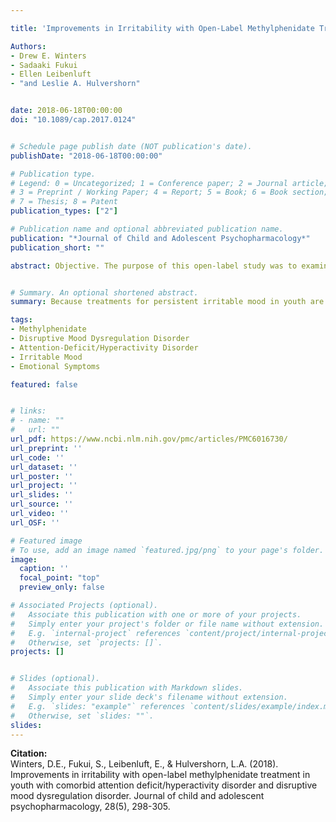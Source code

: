 ```yaml
---

title: 'Improvements in Irritability with Open-Label Methylphenidate Treatment in Youth with Comorbid Attention Deficit/Hyperactivity Disorder and Disruptive Mood Dysregulation Disorder'

Authors: 
- Drew E. Winters
- Sadaaki Fukui
- Ellen Leibenluft 
- "and Leslie A. Hulvershorn"


date: 2018-06-18T00:00:00
doi: "10.1089/cap.2017.0124"


# Schedule page publish date (NOT publication's date).
publishDate: "2018-06-18T00:00:00"

# Publication type.
# Legend: 0 = Uncategorized; 1 = Conference paper; 2 = Journal article;
# 3 = Preprint / Working Paper; 4 = Report; 5 = Book; 6 = Book section;
# 7 = Thesis; 8 = Patent
publication_types: ["2"]

# Publication name and optional abbreviated publication name.
publication: "*Journal of Child and Adolescent Psychopharmacology*"
publication_short: ""

abstract: Objective. The purpose of this open-label study was to examine the effects of long-acting methylphenidate (MPH) treatment on irritability and related emotional symptoms associated with disruptive mood dysregulation disorder (DMDD) in youth with comorbid attention-deficit/hyperactivity disorder (ADHD). Methods. The sample included 22 medication-free male and female subjects (ages 9–15) who met criteria for both DMDD and ADHD. Participants underwent a 4-week trial of long-acting MPH treatment (Concerta®), with weekly dosing increases until a therapeutic dose was reached. Repeated measures t-tests were used to compare pre- and posttreatment ratings of primary and secondary measures. The primary outcome was self-report irritability. Secondary outcomes included parent and child ratings of emotional frequency, emotional lability, and negative affect (NA). Multiple regression was used to examine the impact baseline hyperactivity, age, gender, race, socioeconomic status, or comorbid diagnosis had on treatment outcomes. Results. Significant improvements (medium to large effect sizes) in child-rated irritability as well as parent and child ratings of emotional lability, NA, and anger were found. As anticipated, ADHD symptoms also improved. While a majority of the sample saw improvement in child-rated irritability (71%), symptoms worsened a small proportion (19%), and an even smaller portion experienced no change (10%). No demographics, psychiatric comorbidities, or severity of ADHD symptoms influenced treatment outcomes. Conclusions. Study findings suggest that MPH treatment significantly improved mood and emotional symptoms associated with DMDD comorbid with ADHD. These findings, coupled with good tolerability in this open-label pilot study supports further research into the use of MPH as a first-line treatment for DMDD. Future work examining MPH treatment of youth with DMDD with and without comorbid ADHD is needed.


# Summary. An optional shortened abstract.
summary: Because treatments for persistent irritable mood in youth are not established and often anti-psychotics are perscribed and have their own side-effects. So we examined stimulant medication treatment has on symptoms of irritability. 

tags:
- Methylphenidate
- Disruptive Mood Dysregulation Disorder
- Attention-Deficit/Hyperactivity Disorder
- Irritable Mood
- Emotional Symptoms

featured: false


# links:
# - name: ""
#   url: ""
url_pdf: https://www.ncbi.nlm.nih.gov/pmc/articles/PMC6016730/
url_preprint: ''
url_code: ''
url_dataset: ''
url_poster: ''
url_project: ''
url_slides: ''
url_source: ''
url_video: ''
url_OSF: ''

# Featured image
# To use, add an image named `featured.jpg/png` to your page's folder. 
image:
  caption: ''
  focal_point: "top"
  preview_only: false

# Associated Projects (optional).
#   Associate this publication with one or more of your projects.
#   Simply enter your project's folder or file name without extension.
#   E.g. `internal-project` references `content/project/internal-project/index.md`.
#   Otherwise, set `projects: []`.
projects: []


# Slides (optional).
#   Associate this publication with Markdown slides.
#   Simply enter your slide deck's filename without extension.
#   E.g. `slides: "example"` references `content/slides/example/index.md`.
#   Otherwise, set `slides: ""`.
slides: 
---
```

**Citation:**  
Winters, D.E., Fukui, S., Leibenluft, E., & Hulvershorn, L.A. (2018). Improvements in irritability with open-label methylphenidate treatment in youth with comorbid attention deficit/hyperactivity disorder and disruptive mood dysregulation disorder. Journal of child and adolescent psychopharmacology, 28(5), 298-305.







